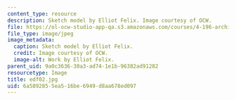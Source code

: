 ```yaml
---
content_type: resource
description: Sketch model by Elliot Felix. Image courtesy of OCW.
file: https://ol-ocw-studio-app-qa.s3.amazonaws.com/courses/4-196-architecture-design-level-ii-cuba-studio-spring-2004/6a5892855ea516be6949d8aa678ed097_edf02.jpg
file_type: image/jpeg
image_metadata:
  caption: Sketch model by Elliot Felix.
  credit: Image courtesy of OCW.
  image-alt: Work by Elliot Felix.
parent_uid: 9a0c3636-30a3-ad74-1e1b-96382ad91282
resourcetype: Image
title: edf02.jpg
uid: 6a589285-5ea5-16be-6949-d8aa678ed097
---
```

